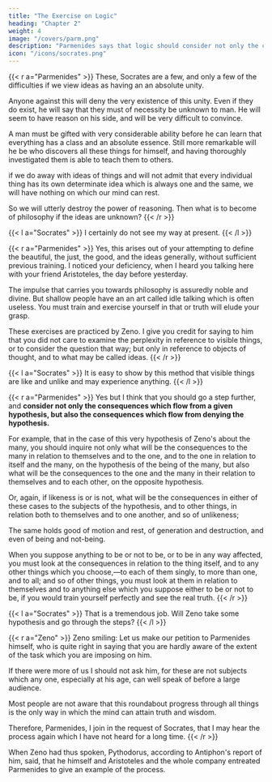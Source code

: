 ```yaml
---
title: "The Exercise on Logic"
heading: "Chapter 2"
weight: 4
image: "/covers/parm.png"
description: "Parmenides says that logic should consider not only the consequences which flow from a given hypothesis, but also the consequences which flow from denying the hypothesis"
icon: "/icons/socrates.png"
---
```




{{< r a="Parmenides" >}}
These, Socrates are a few, and only a few of the difficulties if we view ideas as having an <!--  really are and we determine each one of them to be --> an absolute unity. 

Anyone against this will deny the very existence of this unity. Even if they do exist, he will say that they must of necessity be unknown to man. He will seem to have reason on his side, and will be very difficult to convince. 

A man must be gifted with very considerable ability before he can learn that everything has a class and an absolute essence. Still more remarkable will he be who discovers all these things for himself, and having thoroughly investigated them is able to teach them to others.

if we do away with ideas of things and will not admit that every individual thing has its own determinate idea which is always one and the same, we will have nothing on which our mind can rest. 

So we will utterly destroy the power of reasoning. Then what is to become of philosophy if the ideas are unknown?
{{< /r >}}


{{< l a="Socrates" >}}
I certainly do not see my way at present.
{{< /l >}}


{{< r a="Parmenides" >}}
Yes, this arises out of your attempting to define the beautiful, the just, the good, and the ideas generally, without sufficient previous training. I noticed your deficiency, when I heard you talking here with your friend Aristoteles, the day before yesterday. 

The impulse that carries you towards philosophy is assuredly noble and divine. But shallow people have an an art called idle talking which is often useless. You must train and exercise yourself in that or truth will elude your grasp.

These exercises are practiced by Zeno.  I give you credit for saying to him that you did not care to examine the perplexity in reference to visible things, or to consider the question that way; but only in reference to objects of thought, and to what may be called ideas.
{{< /r >}}

{{< l a="Socrates" >}}
It is easy to show by this method that visible things are like and unlike and may experience anything.
{{< /l >}}


{{< r a="Parmenides" >}}
Yes but I think that you should go a step further, and <b>consider not only the consequences which flow from a given hypothesis, but also the consequences which flow from denying the hypothesis.</b>

For example, that in the case of this very hypothesis of Zeno's about the many, you should inquire not only what will be the consequences to the many in relation to themselves and to the one, and to the one in relation to itself and the many, on the hypothesis of the being of the many, but also what will be the consequences to the one and the many in their relation to themselves and to each other, on the opposite hypothesis. 

Or, again, if likeness is or is not, what will be the consequences in either of these cases to the subjects of the hypothesis, and to other things, in relation both to themselves and to one another, and so of unlikeness; 

The same holds good of motion and rest, of generation and destruction, and even of being and not-being. 

When you suppose anything to be or not to be, or to be in any way affected, you must look at the consequences in relation to the thing itself, and to any other things which you choose,—to each of them singly, to more than one, and to all; and so of other things, you must look at them in relation to themselves and to anything else which you suppose either to be or not to be, if you would train yourself perfectly and see the real truth.
{{< /r >}}

{{< l a="Socrates" >}}
That is a tremendous job. Will Zeno take some hypothesis and go through the steps?
{{< /l >}}


{{< r a="Zeno" >}}
Zeno smiling: Let us make our petition to Parmenides himself, who is quite right in saying that you are hardly aware of the extent of the task which you are imposing on him. 

If there were more of us I should not ask him, for these are not subjects which any one, especially at his age, can well speak of before a large audience.

Most people are not aware that this roundabout progress through all things is the only way in which the mind can attain truth and wisdom.

Therefore, Parmenides, I join in the request of Socrates, that I may hear the process again which I have not heard for a long time.
{{< /r >}}

When Zeno had thus spoken, Pythodorus, according to Antiphon's report of him, said, that he himself and Aristoteles and the whole company entreated Parmenides to give an example of the process. 

<!-- {{< r a="Aristoteles" >}}
I am the youngest. Ask, and I will answer.
{{< /r >}} -->

<!-- I cannot refuse, yet I feel rather like Ibycus, who, when in his old age, against his will, he fell in love, compared himself to an old racehorse, who was about to run in a chariot race, shaking with fear at the course he knew so well—this was his simile of himself. And I also experience a trembling when I remember through what an ocean of words I have to wade at my time of life. But I must indulge you, as Zeno says that  -->

<!-- I ought, and we are alone. Where shall I begin? And what shall be our first hypothesis, if I am to attempt this laborious pastime? Shall I begin with myself, and take my own hypothesis the one? and consider the consequences which follow on the supposition either of the being or of the not-being of one?

And who will answer me? he said. Shall I propose the youngest? He will not make difficulties and will be the most likely to say what he thinks; and his answers will give me time to breathe. -->
